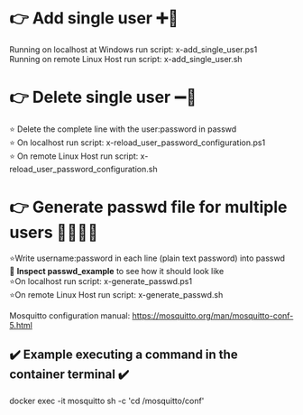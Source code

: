 # 👉 Add single user ➕🧞
Running on localhost at Windows run script: x-add_single_user.ps1  
Running on remote Linux Host run script: x-add_single_user.sh  

# 👉 Delete single user ➖🧞
⭐ Delete the complete line with the user:password in passwd  
⭐ On localhost run script: x-reload_user_password_configuration.ps1    
⭐ On remote Linux Host run script: x-reload_user_password_configuration.sh  

# 👉 Generate passwd file for multiple users  🧞🧞🧞🧞
⭐Write username:password in each line (plain text password) into passwd  
👀 <b>Inspect passwd_example</b> to see how it should look like  
⭐On localhost run script: x-generate_passwd.ps1  
⭐On remote Linux Host run script: x-generate_passwd.sh   

Mosquitto configuration manual: https://mosquitto.org/man/mosquitto-conf-5.html

## ✔️ Example executing a command in the container terminal ✔️
docker exec -it mosquitto sh -c 'cd /mosquitto/conf'
